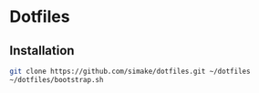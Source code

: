# Dotfiles

## Installation

```sh
git clone https://github.com/simake/dotfiles.git ~/dotfiles
~/dotfiles/bootstrap.sh
```
